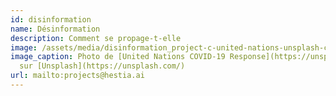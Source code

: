 ```yaml
---
id: disinformation
name: Désinformation
description: Comment se propage-t-elle
image: /assets/media/disinformation_project-c-united-nations-unsplash-c.jpeg
image_caption: Photo de [United Nations COVID-19 Response](https://unsplash.com/@unitednations)
  sur [Unsplash](https://unsplash.com/)
url: mailto:projects@hestia.ai
---
```

